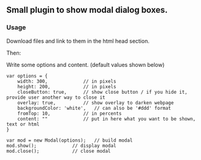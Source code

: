 Small plugin to show modal dialog boxes.
----

### Usage
Download files and link to them in the html head section.

Then:

Write some options and content.
(default values shown below)
```
var options = {
	width: 300,  		    // in pixels
	height: 200,  		    // in pixels
	closeButton: true, 	    // show close button / if you hide it, provide user another way to close it
	overlay: true,   	    // show overlay to darken webpage
	backgroundColor: 'white',   // can also be '#ddd' format
	fromTop: 10,   		    // in percents
	content: ""  		    // put in here what you want to be shown, text or html
}	
		
var mod = new Modal(options);	// build modal
mod.show(); 			// display modal
mod.close(); 			// close modal
```
